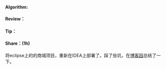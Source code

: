 #### Algorithm:

#### Review：

#### Tip：

#### Share：(1h)

将eclipse上的的商城项目，重新在IDEA上部署了。踩了些坑，在[博客园](https://www.cnblogs.com/vlhy/p/14457160.html)总结了一下。